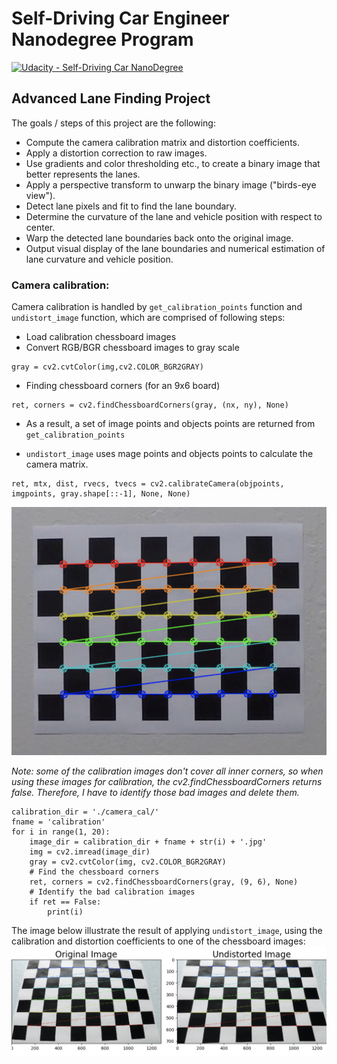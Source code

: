 # Self-Driving Car Engineer Nanodegree Program
[![Udacity - Self-Driving Car NanoDegree](https://s3.amazonaws.com/udacity-sdc/github/shield-carnd.svg)](http://www.udacity.com/drive)

## Advanced Lane Finding Project

The goals / steps of this project are the following:

* Compute the camera calibration matrix and distortion coefficients.
* Apply a distortion correction to raw images.
* Use gradients and color thresholding etc., to create a binary image that better represents the lanes.
* Apply a perspective transform to unwarp the binary image ("birds-eye view").
* Detect lane pixels and fit to find the lane boundary.
* Determine the curvature of the lane and vehicle position with respect to center.
* Warp the detected lane boundaries back onto the original image.
* Output visual display of the lane boundaries and numerical estimation of lane curvature and vehicle position.

[//]: # (Image References)

[im01]: ./examples/gbao_calibration.png "Chessboard Calibration"
[im02]: ./examples/gbao_calibration_result.png "Calibration Result"



### Camera calibration:

Camera calibration is handled by `get_calibration_points` function and `undistort_image` function, which are comprised of following steps:

* Load calibration chessboard images
* Convert RGB/BGR chessboard images to gray scale
```
gray = cv2.cvtColor(img,cv2.COLOR_BGR2GRAY)
```
* Finding chessboard corners (for an 9x6 board)

```
ret, corners = cv2.findChessboardCorners(gray, (nx, ny), None)
```
* As a result, a set of image points and objects points are returned from `get_calibration_points`

* `undistort_image` uses mage points and objects points to calculate the camera matrix.
```
ret, mtx, dist, rvecs, tvecs = cv2.calibrateCamera(objpoints, imgpoints, gray.shape[::-1], None, None)

```

![alt text][im01]

*Note: some of the calibration images don't cover all inner corners, so when using these images for calibration, the cv2.findChessboardCorners returns false. Therefore, I have to identify those bad images and delete them.*

```
calibration_dir = './camera_cal/'
fname = 'calibration'
for i in range(1, 20):
	image_dir = calibration_dir + fname + str(i) + '.jpg'
	img = cv2.imread(image_dir)
	gray = cv2.cvtColor(img, cv2.COLOR_BGR2GRAY)
	# Find the chessboard corners
	ret, corners = cv2.findChessboardCorners(gray, (9, 6), None)
    # Identify the bad calibration images
	if ret == False:
		print(i)
```


The image below illustrate the result of applying `undistort_image`, using the calibration and distortion coefficients to one of the chessboard images:
![alt text][im02]


